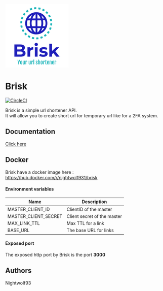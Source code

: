 ![logo](https://github.com/nightwolf93/brisk/blob/master/logo.png?raw=true)

# Brisk

[![CircleCI](https://circleci.com/gh/nightwolf93/brisk.svg?style=svg)](https://github.com/nightwolf93/brisk)

Brisk is a simple url shortener API.  
It will allow you to create short url for temporary url like for a 2FA system.

## Documentation

[Click here](Chttps://petstore.swagger.io/?url=https://raw.githubusercontent.com/nightwolf93/brisk/master/brisk_openapi.yaml)

## Docker

Brisk have a docker image here : https://hub.docker.com/r/nightwolf931/brisk

#### Environment variables

| Name                 | Description                 |
| -------------------- | --------------------------- |
| MASTER_CLIENT_ID     | ClientID of the master      |
| MASTER_CLIENT_SECRET | Client secret of the master |
| MAX_LINK_TTL         | Max TTL for a link          |
| BASE_URL             | The base URL for links      |

#### Exposed port

The exposed http port by Brisk is the port **3000**

## Authors

Nightwolf93
